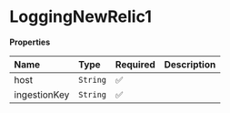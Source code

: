 # LoggingNewRelic1

**Properties**

| Name         | Type     | Required | Description |
| :----------- | :------- | :------- | :---------- |
| host         | `String` | ✅       |             |
| ingestionKey | `String` | ✅       |             |
